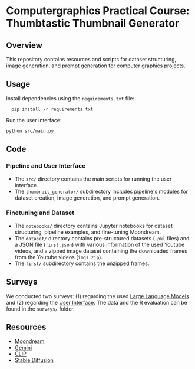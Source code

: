 # Computergraphics Practical Course: Thumbtastic Thumbnail Generator


## Overview
This repository contains resources and scripts for dataset structuring, image generation, and prompt generation for computer graphics projects.


## Usage
Install dependencies using the `requirements.txt` file:
```
  pip install -r requirements.txt
```

 Run the user interface:
```
python src/main.py
```

## Code

### Pipeline and User Interface
- The `src/` directory contains the main scripts for running the user interface.
- The `thumbnail_generator/` subdirectory includes pipeline's modules for dataset creation, image generation, and prompt generation.

### Finetuning and Dataset

- The `notebooks/` directory contains Jupyter notebooks for dataset structuring, pipeline examples, and fine-tuning Moondream.
- The `dataset/` directory contains pre-structured datasets (`.pkl` files) and a JSON file (`first.json`) with various information of the used Youtube videos, and a zipped image dataset containing the downloaded  frames from the Youtube videos (`imgs.zip`).
- The `first/` subdirectory contains the unzipped frames.


## Surveys
We conducted two surveys: (1) regarding the used [Large Language Models](https://www.survio.com/survey/d/O8P0U6C3B5S8X3S7T) and (2) regarding the [User Interface](https://www.survio.com/survey/d/X8W7U9S9H8H4J6W8D). The data and the R evaluation can be found in the `surveys/` folder.


## Resources
- [Moondream](https://github.com/vikhyat/moondream)
- [Gemini](https://gemini.google.com/)
- [CLIP](https://github.com/openai/CLIP/)
- [Stable Diffusion](https://github.com/Stability-AI/stablediffusion)
